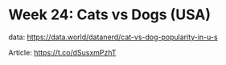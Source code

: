 
# Week 24: Cats vs Dogs (USA)

data: https://data.world/datanerd/cat-vs-dog-popularity-in-u-s

Article: https://t.co/dSusxmPzhT
